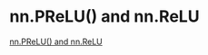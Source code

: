 # nn.PReLU() and nn.ReLU
[nn.PReLU() and nn.ReLU](https://aiwithcloud.com/2022/09/19/nn-prelu_and_nn-relu/)